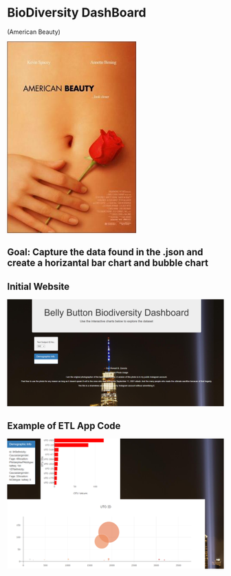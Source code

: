 
# BioDiversity DashBoard 

(American Beauty)

![AmeriocanBeauty](images/AmericanBeauty.jpg)

## Goal: Capture the data found in the .json and create a horizantal bar chart and bubble chart

## Initial Website
![1st Page](images/initPage.png)

## Example of ETL App Code
![1576](images/1576.png)




